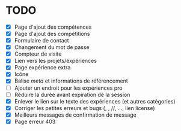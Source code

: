 # TODO

- [x] Page d'ajout des compétences
- [x] Page d'ajout des compétitions
- [x] Formulaire de contact
- [x] Changement du mot de passe
- [x] Compteur de visite
- [x] Lien vers les projets/expériences
- [x] Page expérience extra
- [x] Icône
- [x] Balise *meta* et informations de référencement
- [ ] Ajouter un endroit pour les expériences pro
- [ ] Réduire la durée avant expiration de la session
- [x] Enlever le lien sur le texte des expériences (et autres catégories)
- [x] Corriger les petites erreurs et bugs (<C>, <R>, //, ..., lien license)
- [x] Meilleurs messages de confirmation de message
- [x] Page erreur 403
